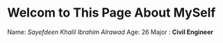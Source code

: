 # Welcom to This Page About MySelf
Name: *Sayefdeen Khalil Ibrahim Alrawad*
Age: 26 
Major : **Civil Engineer**

